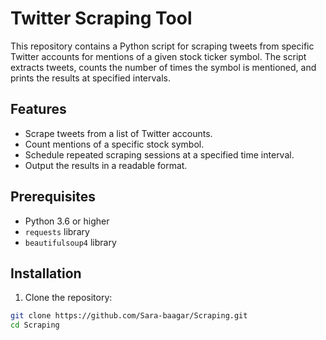 # Twitter Scraping Tool

This repository contains a Python script for scraping tweets from specific Twitter accounts for mentions of a given stock ticker symbol. The script extracts tweets, counts the number of times the symbol is mentioned, and prints the results at specified intervals.

## Features

- Scrape tweets from a list of Twitter accounts.
- Count mentions of a specific stock symbol.
- Schedule repeated scraping sessions at a specified time interval.
- Output the results in a readable format.

## Prerequisites

- Python 3.6 or higher
- `requests` library
- `beautifulsoup4` library

## Installation

1. Clone the repository:

```sh
git clone https://github.com/Sara-baagar/Scraping.git
cd Scraping

